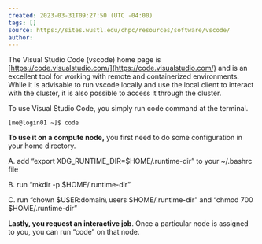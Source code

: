 ```yaml
---
created: 2023-03-31T09:27:50 (UTC -04:00)
tags: []
source: https://sites.wustl.edu/chpc/resources/software/vscode/
author:
---
```


The Visual Studio Code (vscode) home page is [https://code.visualstudio.com/](https://code.visualstudio.com/) and is an excellent tool for working with remote and containerized environments. While it is advisable to run vscode locally and use the local client to interact with the cluster, it is also possible to access it through the cluster.

To use Visual Studio Code, you simply run code command at the terminal.
```
[me@login01 ~]$ code
```

**To use it on a compute node,** you first need to do some configuration in your home directory.

A. add “export XDG\_RUNTIME\_DIR=$HOME/.runtime-dir” to your ~/.bashrc file

B. run “mkdir -p $HOME/.runtime-dir”

C. run “chown $USER:domain\\ users $HOME/.runtime-dir” and “chmod 700 $HOME/.runtime-dir”

**Lastly, you request an interactive job**. Once a particular node is assigned to you, you can run “code” on that node.
